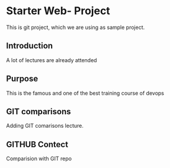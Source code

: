 # Starter Web- Project

This is git project, which we are using as sample project.

## Introduction
A lot of lectures are already attended

## Purpose

This is the famous and one of the best training course of devops

## GIT comparisons

Adding GIT comarisons lecture.

## GITHUB Contect

Comparision with GIT repo
